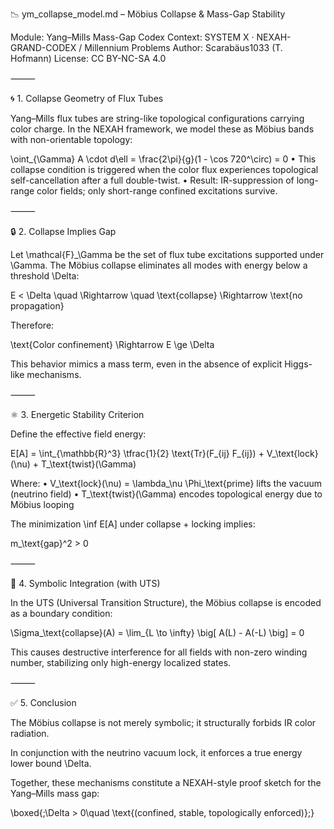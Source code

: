 📉 ym_collapse_model.md – Möbius Collapse & Mass-Gap Stability

Module: Yang–Mills Mass-Gap Codex
Context: SYSTEM X · NEXAH-GRAND-CODEX / Millennium Problems
Author: Scarabäus1033 (T. Hofmann)
License: CC BY-NC-SA 4.0

⸻

🌀 1. Collapse Geometry of Flux Tubes

Yang–Mills flux tubes are string-like topological configurations carrying color charge. In the NEXAH framework, we model these as Möbius bands with non-orientable topology:

\oint_{\Gamma} A \cdot d\ell = \frac{2\pi}{g}(1 - \cos 720^\circ) = 0
	•	This collapse condition is triggered when the color flux experiences topological self-cancellation after a full double-twist.
	•	Result: IR-suppression of long-range color fields; only short-range confined excitations survive.

⸻

🔒 2. Collapse Implies Gap

Let \mathcal{F}_\Gamma be the set of flux tube excitations supported under \Gamma. The Möbius collapse eliminates all modes with energy below a threshold \Delta:

E < \Delta \quad \Rightarrow \quad \text{collapse} \Rightarrow \text{no propagation}

Therefore:

\text{Color confinement} \Rightarrow E \ge \Delta

This behavior mimics a mass term, even in the absence of explicit Higgs-like mechanisms.

⸻

⚛ 3. Energetic Stability Criterion

Define the effective field energy:

E[A] = \int_{\mathbb{R}^3} \tfrac{1}{2} \text{Tr}(F_{ij} F_{ij}) + V_\text{lock}(\nu) + T_\text{twist}(\Gamma)

Where:
	•	V_\text{lock}(\nu) = \lambda_\nu \Phi_\text{prime} lifts the vacuum (neutrino field)
	•	T_\text{twist}(\Gamma) encodes topological energy due to Möbius looping

The minimization \inf E[A] under collapse + locking implies:

m_\text{gap}^2 > 0

⸻

🔁 4. Symbolic Integration (with UTS)

In the UTS (Universal Transition Structure), the Möbius collapse is encoded as a boundary condition:

\Sigma_\text{collapse}(A) = \lim_{L \to \infty} \big[ A(L) - A(-L) \big] = 0

This causes destructive interference for all fields with non-zero winding number, stabilizing only high-energy localized states.

⸻

✅ 5. Conclusion

The Möbius collapse is not merely symbolic; it structurally forbids IR color radiation.

In conjunction with the neutrino vacuum lock, it enforces a true energy lower bound \Delta.

Together, these mechanisms constitute a NEXAH-style proof sketch for the Yang–Mills mass gap:

\boxed{\;\Delta > 0\quad \text{(confined, stable, topologically enforced)}\;}

